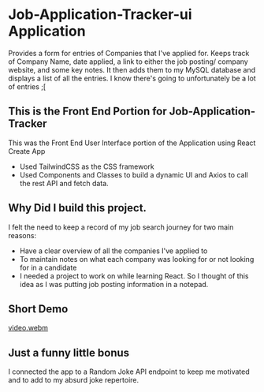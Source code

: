 # Job-Application-Tracker-ui Application 
Provides a form for entries of Companies that I've applied for. Keeps track of Company Name, date applied, a link to either the job posting/ company website, and some key notes. It then adds them to my MySQL database and displays a list of all the entries. I know there's going to unfortunately be a lot of entries ;[

## This is the Front End Portion for Job-Application-Tracker 
  This was the Front End User Interface portion of the Application using React Create App 
  * Used TailwindCSS as the CSS framework 
  * Used Components and Classes to build a dynamic UI and Axios to call the rest API and fetch data. 
 
 ## Why Did I build this project. 
I felt the need to keep a record of my job search journey for two main reasons: 
* Have a clear overview of all the companies I've applied to 
* To maintain notes on what each company was looking for or not looking for in a candidate
* I needed a project to work on while learning React. So I thought of this idea as I was putting job posting information in a notepad. 
   
   
## Short Demo
[video.webm](https://user-images.githubusercontent.com/95665904/236566128-4e6d8459-2e12-4799-88ce-c1db07bfcdab.webm)

## Just a funny little bonus 
I connected the app to a Random Joke API endpoint to keep me motivated and to add to my absurd joke repertoire. 
